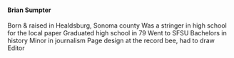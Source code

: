 #### Brian Sumpter
Born & raised in Healdsburg, Sonoma county
Was a stringer in high school for the local paper
Graduated high school in 79
Went to SFSU
Bachelors in history
Minor in journalism
Page design at the record bee, had to draw
Editor 
